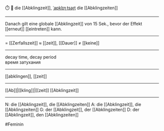 ⏱️ 🔴 die [[Abklingzeit]], [ˈapklɪŋˌtsaɪ̯t](https://youglish.com/pronounce/Abklingzeit/german)
die [[Abklingzeiten]]

---

Danach gilt eine globale [[Abklingzeit]] von 15 Sek., bevor der Effekt [[erneut]] [[eintreten]] kann.

---

= [[Zerfallszeit]]
≈ [[zeit]], [[Dauer]]
≠ [[keine]]

---

decay time, decay period  
время затухания

---

[[abklingen]], [[zeit]]

---

[[Ab]]|[[kling]]|[[zeit]]
[[Abklingzeit]]

---

N: die [[Abklingzeit]], die [[Abklingzeiten]]
A: die [[Abklingzeit]], die [[Abklingzeiten]]
G: der [[Abklingzeit]], der [[Abklingzeiten]]
D: der [[Abklingzeit]], den [[Abklingzeiten]]

#Feminin
